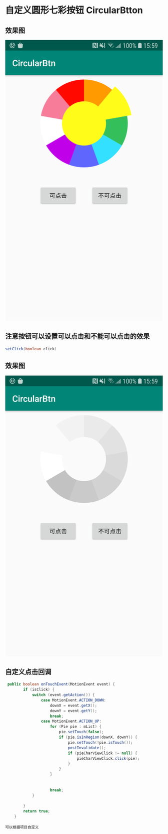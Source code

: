 自定义圆形七彩按钮 CircularBtton<br>
======
效果图<br>
---
![](https://github.com/dreamjun/CircularBtn/blob/master/click.png)<br>

注意按钮可以设置可以点击和不能可以点击的效果<br>
----
```Java
setClick(boolean click)
```
效果图<br>
---
![](https://github.com/dreamjun/CircularBtn/blob/master/noclick.png)<br>

自定义点击回调<br>
---
```Java
 public boolean onTouchEvent(MotionEvent event) {
        if (isClick) {
            switch (event.getAction()) {
                case MotionEvent.ACTION_DOWN:
                    downX = event.getX();
                    downY = event.getY();
                    break;
                case MotionEvent.ACTION_UP:
                    for (Pie pie : mList) {
                        pie.setTouch(false);
                        if (pie.isInRegion(downX, downY)) {
                            pie.setTouch(!pie.isTouch());
                            postInvalidate();
                            if (pieCharViewClick != null) {
                                pieCharViewClick.click(pie);
                            }
                        }
                    }


                    break;
            }

        }
        return true;
    }

可以根据项目自定义  
